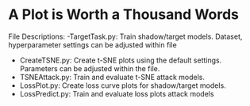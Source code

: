 # A Plot is Worth a Thousand Words  

File Descriptions:
-TargetTask.py: Train shadow/target models. Dataset, hyperparameter settings can be adjusted within file
- CreateTSNE.py: Create t-SNE plots using the default settings. Parameters can be adjusted within the file. 
- TSNEAttack.py: Train and evaluate t-SNE attack models. 
- LossPlot.py: Create loss curve plots for shadow/target models.
- LossPredict.py: Train and evaluate loss plots attack models
